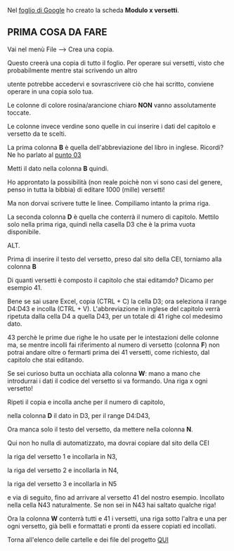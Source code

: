 Nel [foglio di Google](https://docs.google.com/spreadsheets/d/1Uge8LUyCOSvNaqvxR5Uss9EsBBgO8DgnApFgWN5Nt_8/edit?usp=sharing) ho creato la scheda **Modulo x versetti**.

## PRIMA COSA DA FARE ##

Vai nel menù File --> Crea una copia.

Questo creerà una copia di tutto il foglio. Per operare sui versetti, visto che probabilmente mentre stai scrivendo un altro

utente potrebbe accedervi e sovrascrivere ciò che hai scritto, conviene operare in una copia solo tua.

Le colonne di colore rosina/arancione chiaro **NON** vanno assolutamente toccate.

Le colonne invece verdine sono quelle in cui inserire i dati del capitolo e versetto da te scelti.

La prima colonna **B** è quella dell'abbreviazione del libro in inglese. Ricordi? Ne ho parlato al
[punto 03](https://github.com/EmanueleTinari/OsisITA_LAT/blob/OSIS_ITA_and_LAT_books/03_Istruzioni_x_editare_un_capitolo.md)

Metti il dato nella colonna **B** quindi.

Ho approntato la possibilità (non reale poichè non vi sono casi del genere, penso in tutta la bibbia) di editare 1000 (mille) versetti!

Ma non dorvai scrivere tutte le linee. Compiliamo intanto la prima riga.

La seconda colonna **D** è quella che conterrà il numero di capitolo. Mettilo solo nella prima riga, quindi nella casella D3  che è la prima vuota disponibile.

ALT.

Prima di inserire il testo del versetto, preso dal sito della CEI, torniamo alla colonna **B**

Di quanti versetti è composto il capitolo che stai editamdo? Dicamo per esempio 41.

Bene se sai usare Excel, copia (CTRL + C) la cella D3; ora seleziona il range D4:D43 e incolla (CTRL + V).
L'abbreviazione in inglese del capitolo verrà ripetuta dalla cella D4 a quella D43, per un totale di 41 righe col medesimo dato.

43 perchè le prime due righe le ho usate per le intestazioni delle colonne ma, se mentre incolli fai riferimento al numero di versetto (colonna **F**) non potrai andare oltre o fermarti prima dei 41 versetti, come richiesto, dal capitolo che stai editando.

Se sei curioso butta un occhiata alla colonna **W**: mano a mano che introdurrai i dati il codice del versetto si va formando.
Una riga x ogni versetto!

Ripeti il copia e incolla anche per il numero di capitolo,

nella colonna **D** il dato in D3, per il range D4:D43,

Ora manca solo il testo del versetto, da mettere nella colonna **N**.

Qui non ho nulla di automatizzato, ma dovrai copiare dal sito della CEI

la riga del versetto 1 e incollarla in N3,

la riga del versetto 2 e incollarla in N4, 

la riga del versetto 3 e incollarla in N5

e via di seguito, fino ad arrivare al versetto 41 del nostro esempio. Incollato nella cella N43 naturalmente. Se non sei in N43 hai saltato qualche riga!

Ora la colonna **W** conterrà tutti e 41 i versetti, una riga sotto l'altra e una per ogni versetto, già belli e formattati e pronti da essere copiati ed incollati.

Torna all'elenco delle cartelle e dei file del progetto [QUI](https://github.com/EmanueleTinari/OsisITA_LAT)
